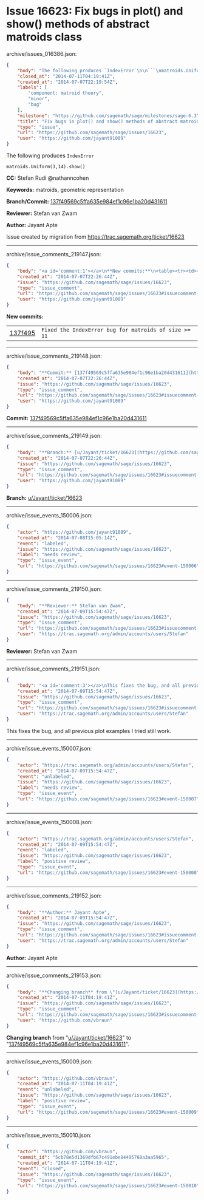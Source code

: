 # Issue 16623: Fix bugs in plot() and show() methods of abstract matroids class

archive/issues_016386.json:
```json
{
    "body": "The following produces `IndexError`\n\n```\nmatroids.Uniform(3,14).show()\n```\n\n**CC:**  Stefan Rudi @nathanncohen\n\n**Keywords:** matroids, geometric representation\n\n**Branch/Commit:** [137f49569c5ffa635e984ef1c96e1ba20d431611](https://github.com/sagemath/sagetrac-mirror/commit/137f49569c5ffa635e984ef1c96e1ba20d431611)\n\n**Reviewer:** Stefan van Zwam\n\n**Author:** Jayant Apte\n\nIssue created by migration from https://trac.sagemath.org/ticket/16623\n\n",
    "closed_at": "2014-07-11T04:19:41Z",
    "created_at": "2014-07-07T22:19:54Z",
    "labels": [
        "component: matroid theory",
        "minor",
        "bug"
    ],
    "milestone": "https://github.com/sagemath/sage/milestones/sage-6.3",
    "title": "Fix bugs in plot() and show() methods of abstract matroids class",
    "type": "issue",
    "url": "https://github.com/sagemath/sage/issues/16623",
    "user": "https://github.com/jayant91089"
}
```
The following produces `IndexError`

```
matroids.Uniform(3,14).show()
```

**CC:**  Stefan Rudi @nathanncohen

**Keywords:** matroids, geometric representation

**Branch/Commit:** [137f49569c5ffa635e984ef1c96e1ba20d431611](https://github.com/sagemath/sagetrac-mirror/commit/137f49569c5ffa635e984ef1c96e1ba20d431611)

**Reviewer:** Stefan van Zwam

**Author:** Jayant Apte

Issue created by migration from https://trac.sagemath.org/ticket/16623





---

archive/issue_comments_219147.json:
```json
{
    "body": "<a id='comment:1'></a>\n**New commits:**\n<table><tr><td><a href=\"https://github.com/sagemath/sagetrac-mirror/commit/137f49569c5ffa635e984ef1c96e1ba20d431611\">137f495</a></td><td><code>Fixed the IndexError bug for matroids of size >= 11</code></td></tr></table>\n",
    "created_at": "2014-07-07T22:26:44Z",
    "issue": "https://github.com/sagemath/sage/issues/16623",
    "type": "issue_comment",
    "url": "https://github.com/sagemath/sage/issues/16623#issuecomment-219147",
    "user": "https://github.com/jayant91089"
}
```

<a id='comment:1'></a>
**New commits:**
<table><tr><td><a href="https://github.com/sagemath/sagetrac-mirror/commit/137f49569c5ffa635e984ef1c96e1ba20d431611">137f495</a></td><td><code>Fixed the IndexError bug for matroids of size >= 11</code></td></tr></table>




---

archive/issue_comments_219148.json:
```json
{
    "body": "**Commit:** [137f49569c5ffa635e984ef1c96e1ba20d431611](https://github.com/sagemath/sagetrac-mirror/commit/137f49569c5ffa635e984ef1c96e1ba20d431611)",
    "created_at": "2014-07-07T22:26:44Z",
    "issue": "https://github.com/sagemath/sage/issues/16623",
    "type": "issue_comment",
    "url": "https://github.com/sagemath/sage/issues/16623#issuecomment-219148",
    "user": "https://github.com/jayant91089"
}
```

**Commit:** [137f49569c5ffa635e984ef1c96e1ba20d431611](https://github.com/sagemath/sagetrac-mirror/commit/137f49569c5ffa635e984ef1c96e1ba20d431611)



---

archive/issue_comments_219149.json:
```json
{
    "body": "**Branch:** [u/Jayant/ticket/16623](https://github.com/sagemath/sagetrac-mirror/tree/u/Jayant/ticket/16623)",
    "created_at": "2014-07-07T22:26:44Z",
    "issue": "https://github.com/sagemath/sage/issues/16623",
    "type": "issue_comment",
    "url": "https://github.com/sagemath/sage/issues/16623#issuecomment-219149",
    "user": "https://github.com/jayant91089"
}
```

**Branch:** [u/Jayant/ticket/16623](https://github.com/sagemath/sagetrac-mirror/tree/u/Jayant/ticket/16623)



---

archive/issue_events_150006.json:
```json
{
    "actor": "https://github.com/jayant91089",
    "created_at": "2014-07-08T15:05:14Z",
    "event": "labeled",
    "issue": "https://github.com/sagemath/sage/issues/16623",
    "label": "needs review",
    "type": "issue_event",
    "url": "https://github.com/sagemath/sage/issues/16623#event-150006"
}
```



---

archive/issue_comments_219150.json:
```json
{
    "body": "**Reviewer:** Stefan van Zwam",
    "created_at": "2014-07-09T15:54:47Z",
    "issue": "https://github.com/sagemath/sage/issues/16623",
    "type": "issue_comment",
    "url": "https://github.com/sagemath/sage/issues/16623#issuecomment-219150",
    "user": "https://trac.sagemath.org/admin/accounts/users/Stefan"
}
```

**Reviewer:** Stefan van Zwam



---

archive/issue_comments_219151.json:
```json
{
    "body": "<a id='comment:3'></a>\nThis fixes the bug, and all previous plot examples I tried still work.",
    "created_at": "2014-07-09T15:54:47Z",
    "issue": "https://github.com/sagemath/sage/issues/16623",
    "type": "issue_comment",
    "url": "https://github.com/sagemath/sage/issues/16623#issuecomment-219151",
    "user": "https://trac.sagemath.org/admin/accounts/users/Stefan"
}
```

<a id='comment:3'></a>
This fixes the bug, and all previous plot examples I tried still work.



---

archive/issue_events_150007.json:
```json
{
    "actor": "https://trac.sagemath.org/admin/accounts/users/Stefan",
    "created_at": "2014-07-09T15:54:47Z",
    "event": "unlabeled",
    "issue": "https://github.com/sagemath/sage/issues/16623",
    "label": "needs review",
    "type": "issue_event",
    "url": "https://github.com/sagemath/sage/issues/16623#event-150007"
}
```



---

archive/issue_events_150008.json:
```json
{
    "actor": "https://trac.sagemath.org/admin/accounts/users/Stefan",
    "created_at": "2014-07-09T15:54:47Z",
    "event": "labeled",
    "issue": "https://github.com/sagemath/sage/issues/16623",
    "label": "positive review",
    "type": "issue_event",
    "url": "https://github.com/sagemath/sage/issues/16623#event-150008"
}
```



---

archive/issue_comments_219152.json:
```json
{
    "body": "**Author:** Jayant Apte",
    "created_at": "2014-07-09T15:54:47Z",
    "issue": "https://github.com/sagemath/sage/issues/16623",
    "type": "issue_comment",
    "url": "https://github.com/sagemath/sage/issues/16623#issuecomment-219152",
    "user": "https://trac.sagemath.org/admin/accounts/users/Stefan"
}
```

**Author:** Jayant Apte



---

archive/issue_comments_219153.json:
```json
{
    "body": "**Changing branch** from \"[u/Jayant/ticket/16623](https://github.com/sagemath/sagetrac-mirror/tree/u/Jayant/ticket/16623)\" to \"[137f49569c5ffa635e984ef1c96e1ba20d431611](https://github.com/sagemath/sagetrac-mirror/commit/137f49569c5ffa635e984ef1c96e1ba20d431611)\".",
    "created_at": "2014-07-11T04:19:41Z",
    "issue": "https://github.com/sagemath/sage/issues/16623",
    "type": "issue_comment",
    "url": "https://github.com/sagemath/sage/issues/16623#issuecomment-219153",
    "user": "https://github.com/vbraun"
}
```

**Changing branch** from "[u/Jayant/ticket/16623](https://github.com/sagemath/sagetrac-mirror/tree/u/Jayant/ticket/16623)" to "[137f49569c5ffa635e984ef1c96e1ba20d431611](https://github.com/sagemath/sagetrac-mirror/commit/137f49569c5ffa635e984ef1c96e1ba20d431611)".



---

archive/issue_events_150009.json:
```json
{
    "actor": "https://github.com/vbraun",
    "created_at": "2014-07-11T04:19:41Z",
    "event": "unlabeled",
    "issue": "https://github.com/sagemath/sage/issues/16623",
    "label": "positive review",
    "type": "issue_event",
    "url": "https://github.com/sagemath/sage/issues/16623#event-150009"
}
```



---

archive/issue_events_150010.json:
```json
{
    "actor": "https://github.com/vbraun",
    "commit_id": "5cb78e5d1369dfb67c491ebe84495768a3aa5965",
    "created_at": "2014-07-11T04:19:41Z",
    "event": "closed",
    "issue": "https://github.com/sagemath/sage/issues/16623",
    "type": "issue_event",
    "url": "https://github.com/sagemath/sage/issues/16623#event-150010"
}
```
